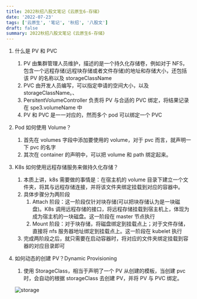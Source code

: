 ```yaml
---
title: 2022秋招八股文笔记《云原生6-存储》
date: '2022-07-23'
tags: ['云原生', '笔记', '秋招', '八股文']
draft: false
summary: 2022秋招八股文笔记《云原生6-存储》
---
```


1. 什么是 PV 和 PVC
   1. PV 由集群管理人员维护，描述的是一个持久化存储卷，例如对于 NFS，包含一个远程存储(远程块存储或者文件存储)的地址和存储大小，还包括该 PV 的名称以及 storageClassName
   2. PVC 由开发人员编写，可以指定申请的空间大小，以及 storageClassName。、
   3. PersitentVolumeController 负责将 PV 与合适的 PVC 绑定，将结果记录在 spe3.volumeName 中
   4. PV 和 PVC 是一一对应的，然而多个 pod 可以绑定一个 PVC
2. Pod 如何使用 Volume？
   1. 首先在 volumes 字段中添加要使用的 volume，对于 pvc 而言，就声明一下 pvc 的名字
   2. 其次在 container 的声明中，可以把 volume 和 path 绑定起来。
3. K8s 如何使用远程存储服务来做持久化存储？
   1. 本质上讲，k8s 需要做的事情是：在宿主机的 volume 目录下建立一个文件夹，将其与远程存储连接，并将该文件夹绑定挂载到对应的容器中。
   2. 具体步骤分为两阶段
      1. Attach 阶段：这一阶段仅针对块存储(可以把块存储认为是一块磁盘)。K8s 调用远程存储的接口，将远程存储挂载到宿主机上，体现为成为宿主机的一块磁盘。这一阶段在 master 节点执行
      2. Mount 阶段：对于块存储，将磁盘绑定到挂载点上；对于文件存储，直接将 nfs 服务器地址绑定到挂载点上。这一阶段在 kubelet 执行
   3. 完成两阶段之后，就只需要在启动容器时，将对应的文件夹绑定挂载到容器的对应目录即可
4. 如何动态的创建 PV？Dynamic Provisioning

   1. 使用 StorageClass，相当于声明了一个 PV 从创建的模板，当创建 pvc 时，会自动的根据 storageClass 去创建 PV，并将 PV 与 PVC 绑定。

   ![storage](/static/images/storage.png)
